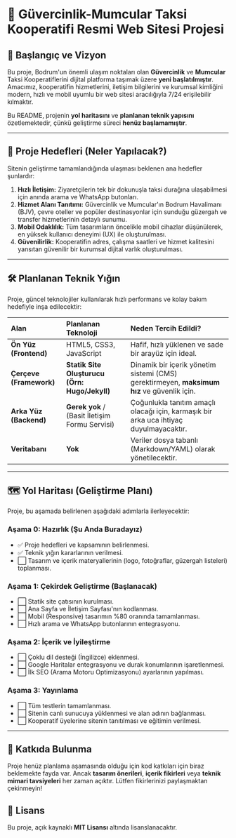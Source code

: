 # 🚕 Güvercinlik-Mumcular Taksi Kooperatifi Resmi Web Sitesi Projesi

## 🚀 Başlangıç ve Vizyon

Bu proje, Bodrum'un önemli ulaşım noktaları olan **Güvercinlik** ve **Mumcular** Taksi Kooperatiflerini dijital platforma taşımak üzere **yeni başlatılmıştır**. Amacımız, kooperatifin hizmetlerini, iletişim bilgilerini ve kurumsal kimliğini modern, hızlı ve mobil uyumlu bir web sitesi aracılığıyla 7/24 erişilebilir kılmaktır.

Bu README, projenin **yol haritasını** ve **planlanan teknik yapısını** özetlemektedir, çünkü geliştirme süreci **henüz başlamamıştır**.

---

## 🎯 Proje Hedefleri (Neler Yapılacak?)

Sitenin geliştirme tamamlandığında ulaşması beklenen ana hedefler şunlardır:

1.  **Hızlı İletişim:** Ziyaretçilerin tek bir dokunuşla taksi durağına ulaşabilmesi için anında arama ve WhatsApp butonları.
2.  **Hizmet Alanı Tanıtımı:** Güvercinlik ve Mumcular'ın Bodrum Havalimanı (BJV), çevre oteller ve popüler destinasyonlar için sunduğu güzergah ve transfer hizmetlerinin detaylı sunumu.
3.  **Mobil Odaklılık:** Tüm tasarımların öncelikle mobil cihazlar düşünülerek, en yüksek kullanıcı deneyimi (UX) ile oluşturulması.
4.  **Güvenilirlik:** Kooperatifin adres, çalışma saatleri ve hizmet kalitesini yansıtan güvenilir bir kurumsal dijital varlık oluşturulması.

---

## 🛠 Planlanan Teknik Yığın

Proje, güncel teknolojiler kullanılarak hızlı performans ve kolay bakım hedefiyle inşa edilecektir:

| Alan | Planlanan Teknoloji | Neden Tercih Edildi? |
| :--- | :--- | :--- |
| **Ön Yüz (Frontend)** | HTML5, CSS3, JavaScript | Hafif, hızlı yüklenen ve sade bir arayüz için ideal. |
| **Çerçeve (Framework)** | **Statik Site Oluşturucu (Örn: Hugo/Jekyll)** | Dinamik bir içerik yönetim sistemi (CMS) gerektirmeyen, **maksimum hız** ve güvenlik için. |
| **Arka Yüz (Backend)** | **Gerek yok** / (Basit İletişim Formu Servisi) | Çoğunlukla tanıtım amaçlı olacağı için, karmaşık bir arka uca ihtiyaç duyulmayacaktır. |
| **Veritabanı** | **Yok** | Veriler dosya tabanlı (Markdown/YAML) olarak yönetilecektir. |

---

## 🗺 Yol Haritası (Geliştirme Planı)

Proje, bu aşamada belirlenen aşağıdaki adımlarla ilerleyecektir:

### Aşama 0: Hazırlık (Şu Anda Buradayız)
* ✅ Proje hedefleri ve kapsamının belirlenmesi.
* ✅ Teknik yığın kararlarının verilmesi.
* ⬜ Tasarım ve içerik materyallerinin (logo, fotoğraflar, güzergah listeleri) toplanması.

### Aşama 1: Çekirdek Geliştirme (Başlanacak)
* ⬜ Statik site çatısının kurulması.
* ⬜ Ana Sayfa ve İletişim Sayfası'nın kodlanması.
* ⬜ Mobil (Responsive) tasarımın %80 oranında tamamlanması.
* ⬜ Hızlı arama ve WhatsApp butonlarının entegrasyonu.

### Aşama 2: İçerik ve İyileştirme
* ⬜ Çoklu dil desteği (İngilizce) eklenmesi.
* ⬜ Google Haritalar entegrasyonu ve durak konumlarının işaretlenmesi.
* ⬜ İlk SEO (Arama Motoru Optimizasyonu) ayarlarının yapılması.

### Aşama 3: Yayınlama
* ⬜ Tüm testlerin tamamlanması.
* ⬜ Sitenin canlı sunucuya yüklenmesi ve alan adının bağlanması.
* ⬜ Kooperatif üyelerine sitenin tanıtılması ve eğitimin verilmesi.

---

## 🤝 Katkıda Bulunma

Proje henüz planlama aşamasında olduğu için kod katkıları için biraz beklemekte fayda var. Ancak **tasarım önerileri**, **içerik fikirleri** veya **teknik mimari tavsiyeleri** her zaman açıktır. Lütfen fikirlerinizi paylaşmaktan çekinmeyin!

## 📄 Lisans

Bu proje, açık kaynaklı **MIT Lisansı** altında lisanslanacaktır.
